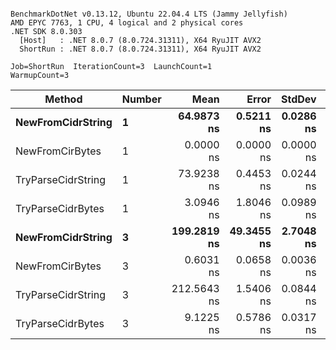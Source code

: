 ```

BenchmarkDotNet v0.13.12, Ubuntu 22.04.4 LTS (Jammy Jellyfish)
AMD EPYC 7763, 1 CPU, 4 logical and 2 physical cores
.NET SDK 8.0.303
  [Host]   : .NET 8.0.7 (8.0.724.31311), X64 RyuJIT AVX2
  ShortRun : .NET 8.0.7 (8.0.724.31311), X64 RyuJIT AVX2

Job=ShortRun  IterationCount=3  LaunchCount=1  
WarmupCount=3  

```
| Method             | Number | Mean        | Error      | StdDev    | Min         | Max         | Allocated |
|------------------- |------- |------------:|-----------:|----------:|------------:|------------:|----------:|
| **NewFromCidrString**  | **1**      |  **64.9873 ns** |  **0.5211 ns** | **0.0286 ns** |  **64.9569 ns** |  **65.0135 ns** |         **-** |
| NewFromCirBytes    | 1      |   0.0000 ns |  0.0000 ns | 0.0000 ns |   0.0000 ns |   0.0000 ns |         - |
| TryParseCidrString | 1      |  73.9238 ns |  0.4453 ns | 0.0244 ns |  73.8961 ns |  73.9422 ns |         - |
| TryParseCidrBytes  | 1      |   3.0946 ns |  1.8046 ns | 0.0989 ns |   3.0319 ns |   3.2087 ns |         - |
| **NewFromCidrString**  | **3**      | **199.2819 ns** | **49.3455 ns** | **2.7048 ns** | **197.5797 ns** | **202.4007 ns** |         **-** |
| NewFromCirBytes    | 3      |   0.6031 ns |  0.0658 ns | 0.0036 ns |   0.6002 ns |   0.6072 ns |         - |
| TryParseCidrString | 3      | 212.5643 ns |  1.5406 ns | 0.0844 ns | 212.4795 ns | 212.6484 ns |         - |
| TryParseCidrBytes  | 3      |   9.1225 ns |  0.5786 ns | 0.0317 ns |   9.0946 ns |   9.1570 ns |         - |
